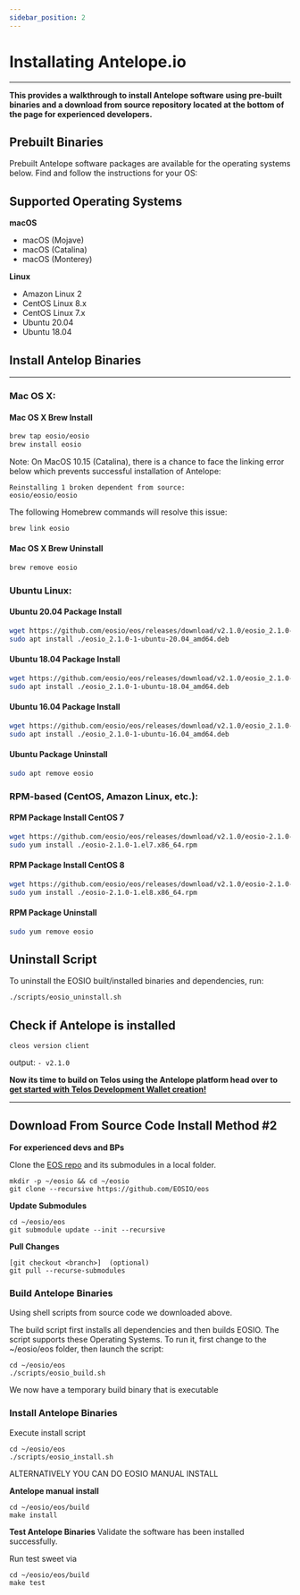 ```yaml
---
sidebar_position: 2
---
```



# Installating Antelope.io

----     -----

__This provides a walkthrough to install Antelope software using pre-built binaries and a download from source repository located at the bottom of the page for experienced developers.__

## Prebuilt Binaries

Prebuilt Antelope software packages are available for the operating systems below. Find and follow the instructions for your OS:


## Supported Operating Systems
**macOS**
- macOS (Mojave)
- macOS (Catalina)
- macOS (Monterey)

**Linux**
- Amazon Linux 2
- CentOS Linux 8.x
- CentOS Linux 7.x
- Ubuntu 20.04
- Ubuntu 18.04

## Install Antelop Binaries
----             -----
### Mac OS X:

#### Mac OS X Brew Install
```sh
brew tap eosio/eosio
brew install eosio
```
Note: On MacOS 10.15 (Catalina), there is a chance to face the linking error below which prevents successful installation of Antelope:
```
Reinstalling 1 broken dependent from source:
eosio/eosio/eosio
```
The following Homebrew commands will resolve this issue:
```sh
brew link eosio
```
#### Mac OS X Brew Uninstall
```sh
brew remove eosio
```

### Ubuntu Linux:

#### Ubuntu 20.04 Package Install
```sh
wget https://github.com/eosio/eos/releases/download/v2.1.0/eosio_2.1.0-1-ubuntu-20.04_amd64.deb
sudo apt install ./eosio_2.1.0-1-ubuntu-20.04_amd64.deb
```
#### Ubuntu 18.04 Package Install
```sh
wget https://github.com/eosio/eos/releases/download/v2.1.0/eosio_2.1.0-1-ubuntu-18.04_amd64.deb
sudo apt install ./eosio_2.1.0-1-ubuntu-18.04_amd64.deb
```
#### Ubuntu 16.04 Package Install
```sh
wget https://github.com/eosio/eos/releases/download/v2.1.0/eosio_2.1.0-1-ubuntu-16.04_amd64.deb
sudo apt install ./eosio_2.1.0-1-ubuntu-16.04_amd64.deb
```
#### Ubuntu Package Uninstall
```sh
sudo apt remove eosio
```

### RPM-based (CentOS, Amazon Linux, etc.):

#### RPM Package Install CentOS 7
```sh
wget https://github.com/eosio/eos/releases/download/v2.1.0/eosio-2.1.0-1.el7.x86_64.rpm
sudo yum install ./eosio-2.1.0-1.el7.x86_64.rpm
```
#### RPM Package Install CentOS 8
```sh
wget https://github.com/eosio/eos/releases/download/v2.1.0/eosio-2.1.0-1.el8.x86_64.rpm
sudo yum install ./eosio-2.1.0-1.el8.x86_64.rpm
```

#### RPM Package Uninstall
```sh
sudo yum remove eosio
```

## Uninstall Script
To uninstall the EOSIO built/installed binaries and dependencies, run:
```sh
./scripts/eosio_uninstall.sh
```


## Check if Antelope is installed

```
cleos version client
```

output: ```- v2.1.0```

__Now its time to build on Telos using the Antelope platform head over to [get started with Telos Development Wallet creation!](/native/eosio_toolkit/cleos)__

------------                                            ------------

## Download From Source Code Install Method #2

**For experienced devs and BPs**

Clone the [EOS repo](https://github.com/EOSIO/eos) and its submodules in a local folder. 

```
mkdir -p ~/eosio && cd ~/eosio
git clone --recursive https://github.com/EOSIO/eos
```


**Update Submodules** 
```
cd ~/eosio/eos
git submodule update --init --recursive
```

**Pull Changes**

```
[git checkout <branch>]  (optional)
git pull --recurse-submodules
```


### Build Antelope Binaries
Using shell scripts from source code we downloaded above.

The build script first installs all dependencies and then builds EOSIO. The script supports these Operating Systems. To run it, first change to the ~/eosio/eos folder, then launch the script:

```
cd ~/eosio/eos
./scripts/eosio_build.sh
```

We now have a temporary build binary that is executable

### Install Antelope Binaries

Execute install script

```
cd ~/eosio/eos
./scripts/eosio_install.sh
```

ALTERNATIVELY YOU CAN DO EOSIO MANUAL INSTALL 

**Antelope manual install** 

```
cd ~/eosio/eos/build
make install
```


**Test Antelope Binaries** 
Validate the software has been installed successfully.

Run test sweet via

```
cd ~/eosio/eos/build
make test
```

